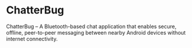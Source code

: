 # ChatterBug
ChatterBug – A Bluetooth-based chat application that enables secure, offline, peer-to-peer messaging between nearby Android devices without internet connectivity.
